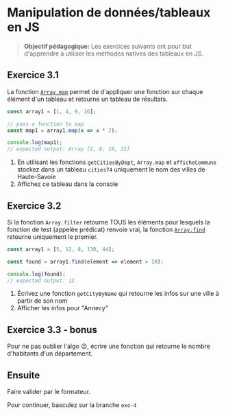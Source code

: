 # Manipulation de données/tableaux en JS

>**Objectif pédagogique:**
> Les exercices suivants ont pour but d'apprendre à utiliser les méthodes natives des tableaux en JS.

## Exercice 3.1

La fonction [`Array.map`](https://developer.mozilla.org/fr/docs/Web/JavaScript/Reference/Objets_globaux/Array/map) permet de d'appliquer une fonction sur chaque élément d'un tableau et retourne un tableau de résultats.

```js
const array1 = [1, 4, 9, 16];

// pass a function to map
const map1 = array1.map(x => x * 2);

console.log(map1);
// expected output: Array [2, 8, 18, 32]
```

1. En utilisant les fonctions `getCitiesByDept`, `Array.map` et `afficheCommune` stockez dans un tableau `cities74` uniquement le nom des villes de Haute-Savoie
2. Affichez ce tableau dans la console

## Exercice 3.2

Si la fonction `Array.filter` retourne TOUS les éléments pour lesquels la fonction de test (appelée prédicat) renvoie vrai, la fonction [`Array.find`](https://developer.mozilla.org/fr/docs/Web/JavaScript/Reference/Objets_globaux/Array/find) retourne uniquement le premier.

```js
const array1 = [5, 12, 8, 130, 44];

const found = array1.find(element => element > 10);

console.log(found);
// expected output: 12
```

1. Écrivez une fonction `getCityByName` qui retourne les infos sur une ville à partir de son nom
2. Afficher les infos pour "Annecy"

## Exercice 3.3 - bonus

Pour ne pas oublier l'algo 😉, écrire une fonction qui retourne le nombre d'habitants d'un département.


## Ensuite

Faire valider par le formateur.

Pour continuer, basculez sur la branche `exo-4`

